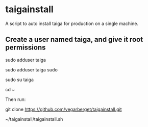 # taigainstall
A script to auto install taiga for production on a single machine.

## Create a user named taiga, and give it root permissions

sudo adduser taiga

sudo adduser taiga sudo

sudo su taiga

cd ~

Then run:

git clone https://github.com/vegarberget/taigainstall.git

~/taigainstall/taigainstall.sh
